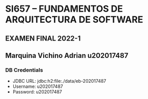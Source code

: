 # SI657 – FUNDAMENTOS DE ARQUITECTURA DE SOFTWARE
## EXAMEN FINAL 2022-1
## Marquina Vichino Adrian u202017487

### DB Credentials

- JDBC URL: jdbc:h2:file:./data/eb-202017487
- Username: u202017487
- Password: u202017487
